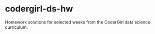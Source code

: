 # codergirl-ds-hw

Homework solutions for selected weeks from the CoderGirl data science curriculum.
